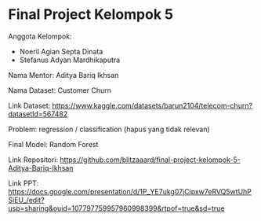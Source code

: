 # Final Project Kelompok 5
Anggota Kelompok:
- Noeril Agian Septa Dinata
- Stefanus Adyan Mardhikaputra

Nama Mentor: Aditya Bariq Ikhsan 

Nama Dataset: Customer Churn

Link Dataset: https://www.kaggle.com/datasets/barun2104/telecom-churn?datasetId=567482

Problem: regression / classification (hapus yang tidak relevan)

Final Model: Random Forest

Link Repositori: https://github.com/blitzaaard/final-project-kelompok-5-Aditya-Bariq-Ikhsan

Link PPT: https://docs.google.com/presentation/d/1P_YE7ukg07jCipxw7eRVQ5wtUhPSiEU_/edit?usp=sharing&ouid=107797759957960998399&rtpof=true&sd=true
